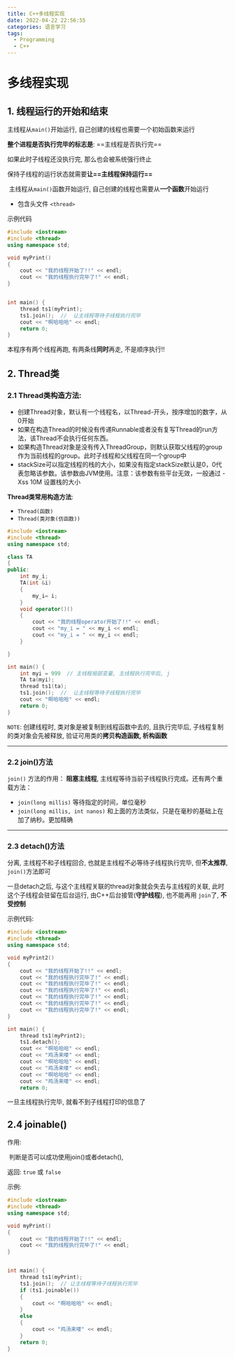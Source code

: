 ```yaml
---
title: C++多线程实现
date: 2022-04-22 22:56:55
categories: 语言学习
tags:
  - Programming
  - C++
---
```


# 多线程实现

## 1. 线程运行的开始和结束

主线程从`main()`开始运行, 自己创建的线程也需要一个初始函数来运行

**整个进程是否执行完毕的标志是**: ==主线程是否执行完==

如果此时子线程还没执行完, 那么也会被系统强行终止

保持子线程的运行状态就需要**让==主线程保持运行==**

​	主线程从`main()`函数开始运行, 自己创建的线程也需要从**一个函数**开始运行



* 包含头文件 `<thread>`

示例代码

```cpp
#include <iostream>
#include <thread>
using namespace std;

void myPrint()
{
    cout << "我的线程开始了!!" << endl;
    cout << "我的线程执行完毕了!" << endl;
}


int main() {
    thread ts1(myPrint);
    ts1.join();  //  让主线程等待子线程执行完毕
    cout << "啊哈哈哈" << endl;
    return 0;
}

```

本程序有两个线程再跑, 有两条线**同时**再走, 不是顺序执行!!



## 2. Thread类

### 2.1 Thread类构造方法:

* 创建Thread对象，默认有一个线程名，以Thread-开头，按序增加的数字，从0开始
* 如果在构造Thread的时候没有传递Runnable或者没有复写Thread的run方法，该Thread不会执行任何东西。
* 如果构造Thread对象是没有传入ThreadGroup，则默认获取父线程的group作为当前线程的group。此时子线程和父线程在同一个group中
* stackSize可以指定线程的栈的大小，如果没有指定stackSize默认是0，0代表忽略该参数。该参数由JVM使用。注意：该参数有些平台无效，一般通过 -Xss 10M 设置栈的大小

**Thread类常用构造方法**:

* `Thread(函数)`
* `Thread(类对象(仿函数))`

```cpp
#include <iostream>
#include <thread>
using namespace std;

class TA
{
public:
    int my_i;
    TA(int &i)
    {
        my_i= i;
    }
    void operator()()
    {
        cout << "我的线程operator开始了!!" << endl;
        cout << "my_i = " << my_i << endl;
        cout << "my_i = " << my_i << endl;
    }

}

int main() {
    int myi = 999  // 主线程局部变量, 主线程执行完毕后, j
    TA ta(myi);
    thread ts1(ta);
    ts1.join();  //  让主线程等待子线程执行完毕
    cout << "啊哈哈哈" << endl;
    return 0;
}

```

`NOTE`: 创建线程时, 类对象是被复制到线程函数中去的, 且执行完毕后, 子线程复制的类对象会先被释放, 验证可用类的**拷贝构造函数, 析构函数**





****

### 2.2 join()方法

`join()` 方法的作用： **阻塞主线程**, 主线程等待当前子线程执行完成。还有两个重载方法：

* `join(long millis)` 等待指定的时间，单位毫秒
* `join(long millis, int nanos)` 和上面的方法类似，只是在毫秒的基础上在加了纳秒。更加精确

****

### 2.3 detach()方法

分离, 主线程不和子线程回合, 也就是主线程不必等待子线程执行完毕, 但**不太推荐**, `join()`方法即可

一旦detach之后, 与这个主线程关联的thread对象就会失去与主线程的关联, 此时这个子线程会驻留在后台运行, 由C++后台接管(**守护线程**), 也不能再用 `join`了, **不受控制**



示例代码:

```cpp
#include <iostream>
#include <thread>
using namespace std;

void myPrint2()
{
    cout << "我的线程开始了!!" << endl;
    cout << "我的线程执行完毕了!" << endl;
    cout << "我的线程执行完毕了!" << endl;
    cout << "我的线程执行完毕了!" << endl;
    cout << "我的线程执行完毕了!" << endl;
    cout << "我的线程执行完毕了!" << endl;
    cout << "我的线程执行完毕了!" << endl;
}

int main() {
    thread ts1(myPrint2);
    ts1.detach();
    cout << "啊哈哈哈" << endl;
    cout << "鸡汤来喽" << endl;
    cout << "啊哈哈哈" << endl;
    cout << "鸡汤来喽" << endl;
    cout << "啊哈哈哈" << endl;
    cout << "鸡汤来喽" << endl;
    return 0;

```

一旦主线程执行完毕, 就看不到子线程打印的信息了



## 2.4 joinable()

作用:

​	判断是否可以成功使用join()或者detach(),

返回: `true` 或 `false`

示例:

```cpp
#include <iostream>
#include <thread>
using namespace std;

void myPrint()
{
    cout << "我的线程开始了!!" << endl;
    cout << "我的线程执行完毕了!" << endl;
}


int main() {
    thread ts1(myPrint);
    ts1.join();  // 让主线程等待子线程执行完毕
    if (ts1.joinable())
    {
        cout << "啊哈哈哈" << endl;
    }
    else
    {
        cout << "鸡汤来喽" << endl;
    }
    return 0;
}

```

